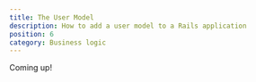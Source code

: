 ```yaml
---
title: The User Model
description: How to add a user model to a Rails application
position: 6
category: Business logic
---
```


Coming up!

